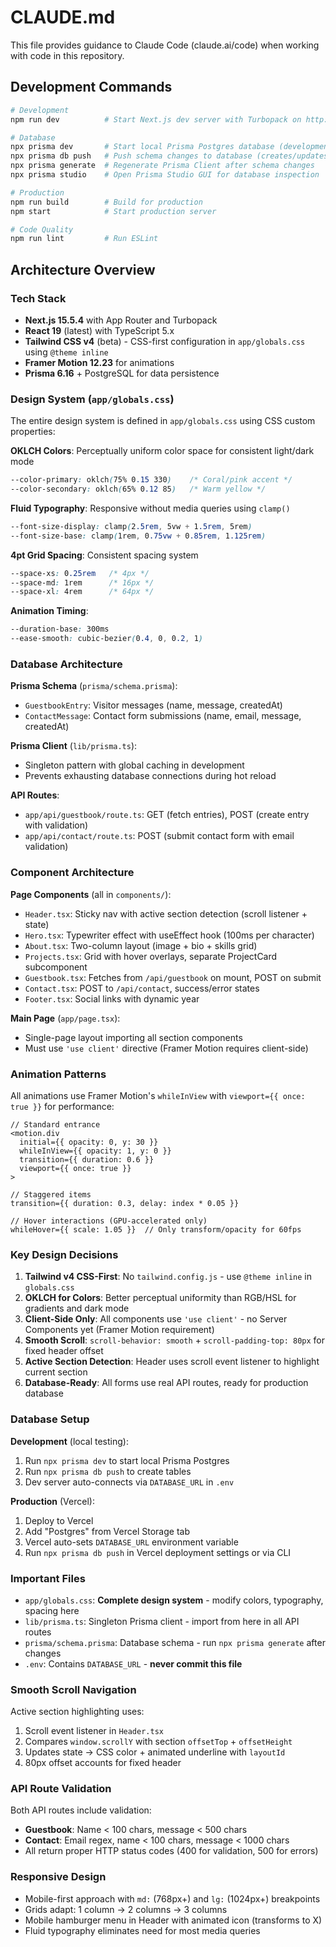 # CLAUDE.md

This file provides guidance to Claude Code (claude.ai/code) when working with code in this repository.

## Development Commands

```bash
# Development
npm run dev          # Start Next.js dev server with Turbopack on http://localhost:3000

# Database
npx prisma dev       # Start local Prisma Postgres database (development only)
npx prisma db push   # Push schema changes to database (creates/updates tables)
npx prisma generate  # Regenerate Prisma Client after schema changes
npx prisma studio    # Open Prisma Studio GUI for database inspection

# Production
npm run build        # Build for production
npm start            # Start production server

# Code Quality
npm run lint         # Run ESLint
```

## Architecture Overview

### Tech Stack
- **Next.js 15.5.4** with App Router and Turbopack
- **React 19** (latest) with TypeScript 5.x
- **Tailwind CSS v4** (beta) - CSS-first configuration in `app/globals.css` using `@theme inline`
- **Framer Motion 12.23** for animations
- **Prisma 6.16** + PostgreSQL for data persistence

### Design System (`app/globals.css`)

The entire design system is defined in `app/globals.css` using CSS custom properties:

**OKLCH Colors**: Perceptually uniform color space for consistent light/dark mode
```css
--color-primary: oklch(75% 0.15 330)    /* Coral/pink accent */
--color-secondary: oklch(65% 0.12 85)   /* Warm yellow */
```

**Fluid Typography**: Responsive without media queries using `clamp()`
```css
--font-size-display: clamp(2.5rem, 5vw + 1.5rem, 5rem)
--font-size-base: clamp(1rem, 0.75vw + 0.85rem, 1.125rem)
```

**4pt Grid Spacing**: Consistent spacing system
```css
--space-xs: 0.25rem   /* 4px */
--space-md: 1rem      /* 16px */
--space-xl: 4rem      /* 64px */
```

**Animation Timing**:
```css
--duration-base: 300ms
--ease-smooth: cubic-bezier(0.4, 0, 0.2, 1)
```

### Database Architecture

**Prisma Schema** (`prisma/schema.prisma`):
- `GuestbookEntry`: Visitor messages (name, message, createdAt)
- `ContactMessage`: Contact form submissions (name, email, message, createdAt)

**Prisma Client** (`lib/prisma.ts`):
- Singleton pattern with global caching in development
- Prevents exhausting database connections during hot reload

**API Routes**:
- `app/api/guestbook/route.ts`: GET (fetch entries), POST (create entry with validation)
- `app/api/contact/route.ts`: POST (submit contact form with email validation)

### Component Architecture

**Page Components** (all in `components/`):
- `Header.tsx`: Sticky nav with active section detection (scroll listener + state)
- `Hero.tsx`: Typewriter effect with useEffect hook (100ms per character)
- `About.tsx`: Two-column layout (image + bio + skills grid)
- `Projects.tsx`: Grid with hover overlays, separate ProjectCard subcomponent
- `Guestbook.tsx`: Fetches from `/api/guestbook` on mount, POST on submit
- `Contact.tsx`: POST to `/api/contact`, success/error states
- `Footer.tsx`: Social links with dynamic year

**Main Page** (`app/page.tsx`):
- Single-page layout importing all section components
- Must use `'use client'` directive (Framer Motion requires client-side)

### Animation Patterns

All animations use Framer Motion's `whileInView` with `viewport={{ once: true }}` for performance:

```tsx
// Standard entrance
<motion.div
  initial={{ opacity: 0, y: 30 }}
  whileInView={{ opacity: 1, y: 0 }}
  transition={{ duration: 0.6 }}
  viewport={{ once: true }}
>

// Staggered items
transition={{ duration: 0.3, delay: index * 0.05 }}

// Hover interactions (GPU-accelerated only)
whileHover={{ scale: 1.05 }}  // Only transform/opacity for 60fps
```

### Key Design Decisions

1. **Tailwind v4 CSS-First**: No `tailwind.config.js` - use `@theme inline` in `globals.css`
2. **OKLCH for Colors**: Better perceptual uniformity than RGB/HSL for gradients and dark mode
3. **Client-Side Only**: All components use `'use client'` - no Server Components yet (Framer Motion requirement)
4. **Smooth Scroll**: `scroll-behavior: smooth` + `scroll-padding-top: 80px` for fixed header offset
5. **Active Section Detection**: Header uses scroll event listener to highlight current section
6. **Database-Ready**: All forms use real API routes, ready for production database

### Database Setup

**Development** (local testing):
1. Run `npx prisma dev` to start local Prisma Postgres
2. Run `npx prisma db push` to create tables
3. Dev server auto-connects via `DATABASE_URL` in `.env`

**Production** (Vercel):
1. Deploy to Vercel
2. Add "Postgres" from Vercel Storage tab
3. Vercel auto-sets `DATABASE_URL` environment variable
4. Run `npx prisma db push` in Vercel deployment settings or via CLI

### Important Files

- `app/globals.css`: **Complete design system** - modify colors, typography, spacing here
- `lib/prisma.ts`: Singleton Prisma client - import from here in all API routes
- `prisma/schema.prisma`: Database schema - run `npx prisma generate` after changes
- `.env`: Contains `DATABASE_URL` - **never commit this file**

### Smooth Scroll Navigation

Active section highlighting uses:
1. Scroll event listener in `Header.tsx`
2. Compares `window.scrollY` with section `offsetTop` + `offsetHeight`
3. Updates state → CSS color + animated underline with `layoutId`
4. 80px offset accounts for fixed header

### API Route Validation

Both API routes include validation:
- **Guestbook**: Name < 100 chars, message < 500 chars
- **Contact**: Email regex, name < 100 chars, message < 1000 chars
- All return proper HTTP status codes (400 for validation, 500 for errors)

### Responsive Design

- Mobile-first approach with `md:` (768px+) and `lg:` (1024px+) breakpoints
- Grids adapt: 1 column → 2 columns → 3 columns
- Mobile hamburger menu in Header with animated icon (transforms to X)
- Fluid typography eliminates need for most media queries